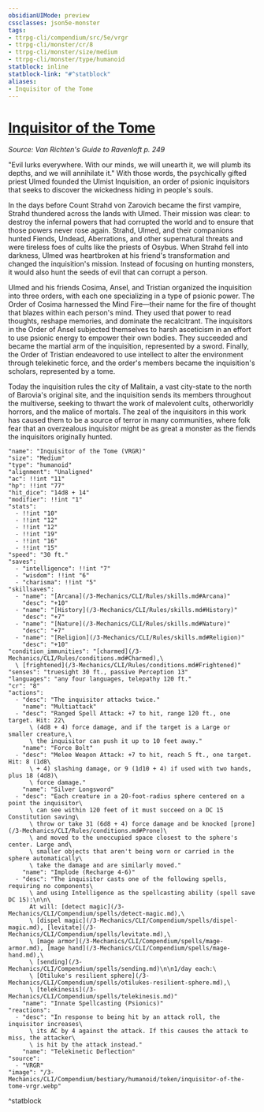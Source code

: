 ```yaml
---
obsidianUIMode: preview
cssclasses: json5e-monster
tags:
- ttrpg-cli/compendium/src/5e/vrgr
- ttrpg-cli/monster/cr/8
- ttrpg-cli/monster/size/medium
- ttrpg-cli/monster/type/humanoid
statblock: inline
statblock-link: "#^statblock"
aliases:
- Inquisitor of the Tome
---
```

# [Inquisitor of the Tome](3-Mechanics\CLI\Compendium\bestiary\humanoid/inquisitor-of-the-tome-vrgr.md)
*Source: Van Richten's Guide to Ravenloft p. 249*  

"Evil lurks everywhere. With our minds, we will unearth it, we will plumb its depths, and we will annihilate it." With those words, the psychically gifted priest Ulmed founded the Ulmist Inquisition, an order of psionic inquisitors that seeks to discover the wickedness hiding in people's souls.

In the days before Count Strahd von Zarovich became the first vampire, Strahd thundered across the lands with Ulmed. Their mission was clear: to destroy the infernal powers that had corrupted the world and to ensure that those powers never rose again. Strahd, Ulmed, and their companions hunted Fiends, Undead, Aberrations, and other supernatural threats and were tireless foes of cults like the priests of Osybus. When Strahd fell into darkness, Ulmed was heartbroken at his friend's transformation and changed the inquisition's mission. Instead of focusing on hunting monsters, it would also hunt the seeds of evil that can corrupt a person.

Ulmed and his friends Cosima, Ansel, and Tristian organized the inquisition into three orders, with each one specializing in a type of psionic power. The Order of Cosima harnessed the Mind Fire—their name for the fire of thought that blazes within each person's mind. They used that power to read thoughts, reshape memories, and dominate the recalcitrant. The inquisitors in the Order of Ansel subjected themselves to harsh asceticism in an effort to use psionic energy to empower their own bodies. They succeeded and became the martial arm of the inquisition, represented by a sword. Finally, the Order of Tristian endeavored to use intellect to alter the environment through telekinetic force, and the order's members became the inquisition's scholars, represented by a tome.

Today the inquisition rules the city of Malitain, a vast city-state to the north of Barovia's original site, and the inquisition sends its members throughout the multiverse, seeking to thwart the work of malevolent cults, otherworldly horrors, and the malice of mortals. The zeal of the inquisitors in this work has caused them to be a source of terror in many communities, where folk fear that an overzealous inquisitor might be as great a monster as the fiends the inquisitors originally hunted.

```statblock
"name": "Inquisitor of the Tome (VRGR)"
"size": "Medium"
"type": "humanoid"
"alignment": "Unaligned"
"ac": !!int "11"
"hp": !!int "77"
"hit_dice": "14d8 + 14"
"modifier": !!int "1"
"stats":
  - !!int "10"
  - !!int "12"
  - !!int "12"
  - !!int "19"
  - !!int "16"
  - !!int "15"
"speed": "30 ft."
"saves":
  - "intelligence": !!int "7"
  - "wisdom": !!int "6"
  - "charisma": !!int "5"
"skillsaves":
  - "name": "[Arcana](/3-Mechanics/CLI/Rules/skills.md#Arcana)"
    "desc": "+10"
  - "name": "[History](/3-Mechanics/CLI/Rules/skills.md#History)"
    "desc": "+7"
  - "name": "[Nature](/3-Mechanics/CLI/Rules/skills.md#Nature)"
    "desc": "+7"
  - "name": "[Religion](/3-Mechanics/CLI/Rules/skills.md#Religion)"
    "desc": "+10"
"condition_immunities": "[charmed](/3-Mechanics/CLI/Rules/conditions.md#Charmed),\
  \ [frightened](/3-Mechanics/CLI/Rules/conditions.md#Frightened)"
"senses": "truesight 30 ft., passive Perception 13"
"languages": "any four languages, telepathy 120 ft."
"cr": "8"
"actions":
  - "desc": "The inquisitor attacks twice."
    "name": "Multiattack"
  - "desc": "Ranged Spell Attack: +7 to hit, range 120 ft., one target. Hit: 22\
      \ (4d8 + 4) force damage, and if the target is a Large or smaller creature,\
      \ the inquisitor can push it up to 10 feet away."
    "name": "Force Bolt"
  - "desc": "Melee Weapon Attack: +7 to hit, reach 5 ft., one target. Hit: 8 (1d8\
      \ + 4) slashing damage, or 9 (1d10 + 4) if used with two hands, plus 18 (4d8)\
      \ force damage."
    "name": "Silver Longsword"
  - "desc": "Each creature in a 20-foot-radius sphere centered on a point the inquisitor\
      \ can see within 120 feet of it must succeed on a DC 15 Constitution saving\
      \ throw or take 31 (6d8 + 4) force damage and be knocked [prone](/3-Mechanics/CLI/Rules/conditions.md#Prone)\
      \ and moved to the unoccupied space closest to the sphere's center. Large and\
      \ smaller objects that aren't being worn or carried in the sphere automatically\
      \ take the damage and are similarly moved."
    "name": "Implode (Recharge 4-6)"
  - "desc": "The inquisitor casts one of the following spells, requiring no components\
      \ and using Intelligence as the spellcasting ability (spell save DC 15):\n\n\
      At will: [detect magic](/3-Mechanics/CLI/Compendium/spells/detect-magic.md),\
      \ [dispel magic](/3-Mechanics/CLI/Compendium/spells/dispel-magic.md), [levitate](/3-Mechanics/CLI/Compendium/spells/levitate.md),\
      \ [mage armor](/3-Mechanics/CLI/Compendium/spells/mage-armor.md), [mage hand](/3-Mechanics/CLI/Compendium/spells/mage-hand.md),\
      \ [sending](/3-Mechanics/CLI/Compendium/spells/sending.md)\n\n1/day each:\
      \ [Otiluke's resilient sphere](/3-Mechanics/CLI/Compendium/spells/otilukes-resilient-sphere.md),\
      \ [telekinesis](/3-Mechanics/CLI/Compendium/spells/telekinesis.md)"
    "name": "Innate Spellcasting (Psionics)"
"reactions":
  - "desc": "In response to being hit by an attack roll, the inquisitor increases\
      \ its AC by 4 against the attack. If this causes the attack to miss, the attacker\
      \ is hit by the attack instead."
    "name": "Telekinetic Deflection"
"source":
  - "VRGR"
"image": "/3-Mechanics/CLI/Compendium/bestiary/humanoid/token/inquisitor-of-the-tome-vrgr.webp"
```
^statblock